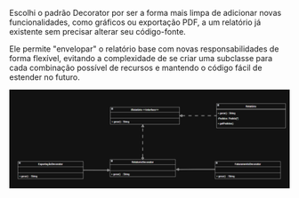 Escolhi o padrão Decorator por ser a forma mais limpa de adicionar novas funcionalidades, como gráficos ou exportação PDF, a um relatório já existente sem precisar alterar seu código-fonte.

Ele permite "envelopar" o relatório base com novas responsabilidades de forma flexível, evitando a complexidade de se criar uma subclasse para cada combinação possível de recursos e mantendo o código fácil de estender no futuro.


![alt text](image.png)